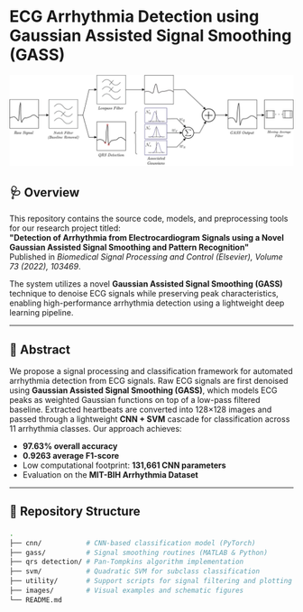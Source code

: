 # ECG Arrhythmia Detection using Gaussian Assisted Signal Smoothing (GASS)

![GASS Signal Demo](images/gass.png)

## 🩺 Overview

This repository contains the source code, models, and preprocessing tools for our research project titled:  
**"Detection of Arrhythmia from Electrocardiogram Signals using a Novel Gaussian Assisted Signal Smoothing and Pattern Recognition"**  
Published in *Biomedical Signal Processing and Control (Elsevier), Volume 73 (2022), 103469*.

The system utilizes a novel **Gaussian Assisted Signal Smoothing (GASS)** technique to denoise ECG signals while preserving peak characteristics, enabling high-performance arrhythmia detection using a lightweight deep learning pipeline.

---

## 🧠 Abstract

We propose a signal processing and classification framework for automated arrhythmia detection from ECG signals. Raw ECG signals are first denoised using **Gaussian Assisted Signal Smoothing (GASS)**, which models ECG peaks as weighted Gaussian functions on top of a low-pass filtered baseline. Extracted heartbeats are converted into 128×128 images and passed through a lightweight **CNN + SVM** cascade for classification across 11 arrhythmia classes. Our approach achieves:

- **97.63% overall accuracy**
- **0.9263 average F1-score**
- Low computational footprint: **131,661 CNN parameters**
- Evaluation on the **MIT-BIH Arrhythmia Dataset**

---

## 📁 Repository Structure

```bash
.
├── cnn/           # CNN-based classification model (PyTorch)
├── gass/          # Signal smoothing routines (MATLAB & Python)
├── qrs detection/ # Pan-Tompkins algorithm implementation
├── svm/           # Quadratic SVM for subclass classification
├── utility/       # Support scripts for signal filtering and plotting
├── images/        # Visual examples and schematic figures
└── README.md
